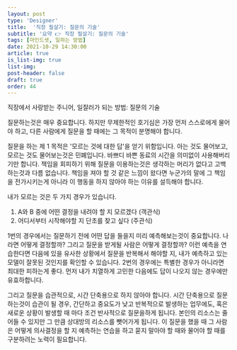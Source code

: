 ```yaml
---
layout: post
type: 'Designer'
title:  '직장 필살기: 질문의 기술'
subtitle: '요약 👉 직장 필살기: 질문의 기술'
tags: [마인드셋, 일하는 방법]
date: 2021-10-29 14:30:00
article: true
is_list-img: true
list-img: 
post-header: false
draft: true
order: 44
---
```


직장에서 사랑받는 주니어, 일잘러가 되는 방법: 질문의 기술

질문하는것은 매우 중요합니다. 하지만 무제한적인 호기심은 가장 먼저 스스로에게 물어야 하고, 다른 사람에게 질문을 할 때에는 그 목적이 분명해야 합니다.

질문을 하는 제 1 목적은 '모르는 것에 대한 답'을 얻기 위함입니다. 아는 것도 물어보고, 모르는 것도 물어보는것은 민폐입니다. 바쁘디 바쁜 동료의 시간을 의미없이 사용해버리기만 합니다. 책임을 회피하기 위해 질문을 이용하는것은 생각하는 머리가 없다고 고백하는것과 다름 없습니다. 책임을 져야 할 것 같은 느낌이 왔다면 누군가의 말에 그 책임을 전가시키는게 아니라 이 행동을 하지 않아야 하는 이유를 설득해야 합니다. 

내가 모르는 것은 두 가지 경우가 있습니다.
1. A와 B 중에 어떤 결정을 내려야 할 지 모르겠다 (객관식)
2. 어디서부터 시작해야할 지 단초를 찾고 싶다 (주관식)

1번의 경우에서는 질문하기 전에 어떤 답을 들을지 미리 예측해보는것이 중요합니다. 나라면 어떻게 결정할까? 그리고 질문을 받게될 사람은 어떻게 결정할까? 이런 예측을 연습한다면 다음에 있을 유사한 상황에서 질문을 반복해서 해야할 지, 내가 예측하고 있는 모델이 잘못된 것인지를 확인할 수 있습니다.
2번의 경우에는 특별한 경우가 아니라면 최대한 피하는게 좋다. 먼저 내가 치열하게 고민한 다음에도 답이 나오지 않는 경우에만 유효하합니다.

그리고 질문을 습관적으로, 시간 단축용으로 하지 않아야 합니다. 시간 단축용으로 질문하는것이 습관이 될 경우, 간단하고 중요도가 낮고 반복적으로 발생하는 업무에도, 혹은 새로운 상황이 발생할 때 마다 조건 반사적으로 질문을하게 됩니다. 본인의 리소스는 줄어들 수 있지만 그 만큼 상대방의 리소스를 뺏어가게 됩니다. 이 질문을 했을 때 그 사람은 어떻게 의사결정을 할 지 예측하는 연습을 하고 묻지 말아야 할 때와 물어야 할 때를 구분하려는 노력이 필요합니다.